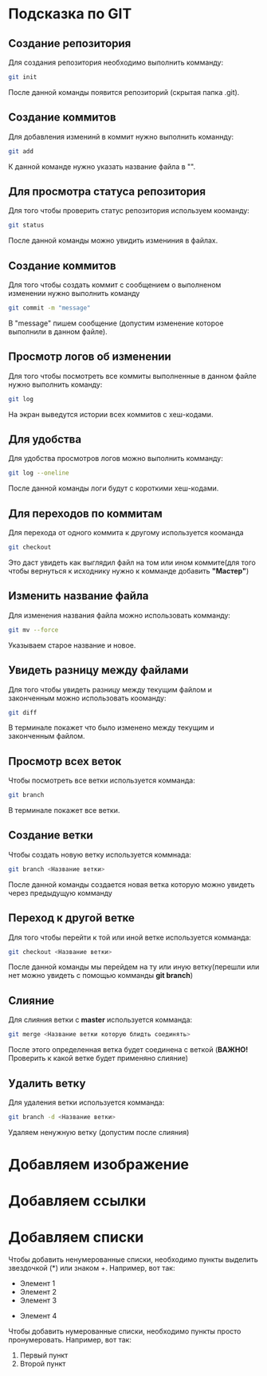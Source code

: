 # Подсказка по GIT

## Создание репозитория
Для создания репозитория необходимо выполнить комманду:
```sh
git init
```
После данной команды появится репозиторий (скрытая папка .git).

## Создание коммитов
Для добавления изменинй в коммит нужно выполнить команнду:
```sh
git add 
```
К данной команде нужно указать название файла в "".

## Для просмотра статуса репозитория
Для того чтобы проверить статус репозитория используем кооманду:
```sh
git status
```
После данной команды можно увидить измениния в файлах.

## Создание коммитов
Для того чтобы создать коммит с сообщением о выполненом изменении нужно выполнить команду
```sh
git commit -m "message"
```
В  "message" пишем сообщение (допустим изменение которое выполнили в данном файле).

## Просмотр логов об изменении
Для того чтобы посмотреть все коммиты выполненные в данном файле нужно выполнить команду:
```sh
git log
```
На экран выведутся истории всех коммитов с хеш-кодами.

## Для удобства
Для удобства просмотров логов можно выполнить комманду:
```sh
git log --oneline
```
После данной команды логи будут с короткими хеш-кодами.

## Для переходов по коммитам
Для перехода от одного коммита к другому используется кооманда
```sh
git checkout
```
Это даст увидеть как выглядил файл на том или ином коммите(для того чтобы вернуться к исходнику нужно к комманде добавить **"Мастер"**)

## Изменить название файла
Для изменения названия файла можно использовать комманду:
```sh
git mv --force 
```
Указываем старое название и новое.

## Увидеть разницу между файлами
Для того чтобы увидеть разницу между текущим файлом и законченным можно использовать кооманду:
```sh
git diff
```
В терминале покажет что было изменено между текущим и законченным файлом.

## Просмотр всех веток
Чтобы посмотреть все ветки используется комманда:
```sh
git branch
```
В терминале покажет все ветки.

## Создание ветки
Чтобы создать новую ветку используется коммнада:
```sh
git branch <Название ветки>
```
После данной команды создается новая ветка которую можно увидеть через предыдущую комманду

## Переход к другой ветке
Для того чтобы перейти к той или иной ветке используется комманда:
```sh
git checkout <Название ветки>
```
После данной команды мы перейдем на ту или иную ветку(перешли или нет можно увидеть с помощью комманды **git branch**)

## Слияние
Для слияния ветки с **master** используется комманда:
```sh
git merge <Название ветки которую блидть соединять>
```
После этого определенная ветка будет соединена с веткой (__ВАЖНО!__ Проверить к какой ветке будет применяно слияние)

## Удалить ветку
Для удаления ветки используется комманда:
```sh
git branch -d <Название ветки>
```
Удаляем ненужную ветку (допустим после слияния)

# Добавляем изображение

# Добавляем ссылки

# Добавляем списки
Чтобы добавить ненумерованные списки, необходимо пункты выделить звездочкой (*) или знаком +. Например, вот так:
* Элемент 1
* Элемент 2
* Элемент 3
+ Элемент 4

Чтобы добавить нумерованные списки, необходимо пункты просто пронумеровать. Например, вот так:
1. Первый пункт
2. Второй пункт